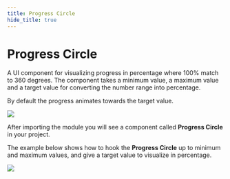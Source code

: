 ```yaml
---
title: Progress Circle
hide_title: true
---
```


# Progress Circle

A UI component for visualizing progress in percentage where 100% match to 360 degrees. The component takes a minimum value, a maximum value and a target value for converting the number range into percentage. 

By default the progress animates towards the target value.

<div className="ndl-image-with-background">

![](/library/prefabs/progress-circle/progress-circle.png)

</div>

After importing the module you will see a component called **Progress Circle** in your project.

The example below shows how to hook the **Progress Circle** up to minimum and maximum values, and give a target value to visualize in percentage.

<div className="ndl-image-with-background xl">

![](/library/prefabs/progress-circle/progress-circle-demo.png)

</div>
